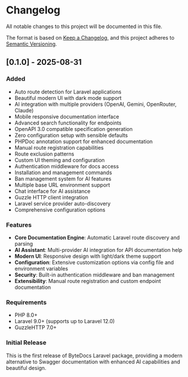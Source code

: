 # Changelog

All notable changes to this project will be documented in this file.

The format is based on [Keep a Changelog](https://keepachangelog.com/en/1.0.0/),
and this project adheres to [Semantic Versioning](https://semver.org/spec/v2.0.0.html).

## [0.1.0] - 2025-08-31

### Added
- Auto route detection for Laravel applications
- Beautiful modern UI with dark mode support
- AI integration with multiple providers (OpenAI, Gemini, OpenRouter, Claude)
- Mobile responsive documentation interface
- Advanced search functionality for endpoints
- OpenAPI 3.0 compatible specification generation
- Zero configuration setup with sensible defaults
- PHPDoc annotation support for enhanced documentation
- Manual route registration capabilities
- Route exclusion patterns
- Custom UI theming and configuration
- Authentication middleware for docs access
- Installation and management commands
- Ban management system for AI features
- Multiple base URL environment support
- Chat interface for AI assistance
- Guzzle HTTP client integration
- Laravel service provider auto-discovery
- Comprehensive configuration options

### Features
- **Core Documentation Engine**: Automatic Laravel route discovery and parsing
- **AI Assistant**: Multi-provider AI integration for API documentation help
- **Modern UI**: Responsive design with light/dark theme support
- **Configuration**: Extensive customization options via config file and environment variables
- **Security**: Built-in authentication middleware and ban management
- **Extensibility**: Manual route registration and custom endpoint documentation

### Requirements
- PHP 8.0+
- Laravel 9.0+ (supports up to Laravel 12.0)
- GuzzleHTTP 7.0+

### Initial Release
This is the first release of ByteDocs Laravel package, providing a modern alternative to Swagger documentation with enhanced AI capabilities and beautiful design.